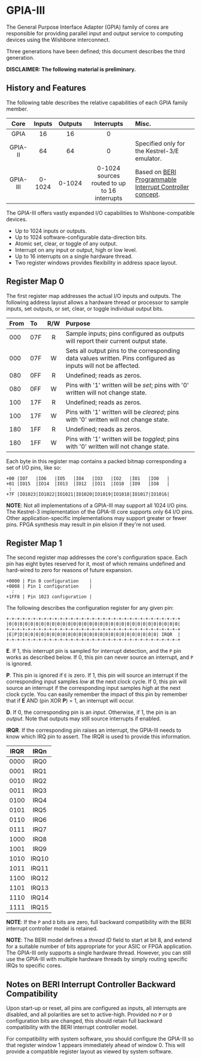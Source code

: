 # GPIA-III

The General Purpose Interface Adapter (GPIA)
family of cores
are responsible for providing
parallel input and output service
to computing devices using the Wishbone interconnect.

Three generations have been defined;
this document describes the third generation.

**DISCLAIMER: The following material is preliminary.**

## History and Features

The following table describes the relative capabilities
of each GPIA family member.

|Core|Inputs|Outputs|Interrupts|Misc.|
|:--:|:----:|:-----:|:--------:|:----|
|GPIA|16|16|0||
|GPIA-II|64|64|0|Specified only for the Kestrel-3/E emulator.|
|GPIA-III|0-1024|0-1024|0-1024 sources routed to up to 16 interrupts|Based on [BERI Programmable Interrupt Controller concept](https://www.cl.cam.ac.uk/techreports/UCAM-CL-TR-852.pdf).|

The GPIA-III offers vastly expanded I/O capabilities
to Wishbone-compatible devices.

* Up to 1024 inputs or outputs.
* Up to 1024 software-configurable data-direction bits.
* Atomic set, clear, or toggle of any output.
* Interrupt on any input or output, high or low level.
* Up to 16 interrupts on a single hardware thread.
* Two register windows provides flexibility in address space layout.

## Register Map 0

The first register map
addresses the actual I/O inputs and outputs.
The following address layout
allows a hardware thread or processor
to sample inputs, set outputs,
or set, clear, or toggle individual output bits.

|From|To |R/W|Purpose|
|:---|:--|:-:|:------|
|000 |07F|R|Sample inputs; pins configured as outputs will report their current output state.|
|000 |07F|W|Sets all output pins to the corresponding data values written.  Pins configured as inputs will not be affected.|
|080 |0FF|R|Undefined; reads as zeros.|
|080 |0FF|W|Pins with '1' written will be *set*; pins with '0' written will not change state.|
|100 |17F|R|Undefined; reads as zeros.|
|100 |17F|W|Pins with '1' written will be *cleared*; pins with '0' written will not change state.|
|180 |1FF|R|Undefined; reads as zeros.|
|180 |1FF|W|Pins with '1' written will be *toggled*; pins with '0' written will not change state.|

Each byte in this register map contains a packed bitmap
corresponding a set of I/O pins, like so:

    +00 |IO7   |IO6   |IO5   |IO4   |IO3   |IO2   |IO1   |IO0   |
    +01 |IO15  |IO14  |IO13  |IO12  |IO11  |IO10  |IO9   |IO8   |
     :
    +7F |IO1023|IO1022|IO1021|IO1020|IO1019|IO1018|IO1017|IO1016|

**NOTE**: Not all implementations of a GPIA-III may support all 1024 I/O pins.
The Kestrel-3 implementation of the GPIA-III core supports only 64 I/O pins.
Other application-specific implementations may support greater or fewer pins.
FPGA synthesis may result in pin elision if they're not used.

## Register Map 1

The second register map
addresses the core's configuration space.
Each pin has eight bytes reserved for it,
most of which remains undefined and hard-wired to zero
for reasons of future expansion.

    +0000 | Pin 0 configuration    |
    +0008 | Pin 1 configuration    |
      :
    +1FF8 | Pin 1023 configuration |

The following describes the configuration register for any given pin:

    +-+-+-+-+-+-+-+-+-+-+-+-+-+-+-+-+-+-+-+-+-+-+-+-+-+-+-+-+-+-+-+-+
    |0|0|0|0|0|0|0|0|0|0|0|0|0|0|0|0|0|0|0|0|0|0|0|0|0|0|0|0|0|0|0|0|
    +-+-+-+-+-+-+-+-+-+-+-+-+-+-+-+-+-+-+-+-+-+-+-+-+-+-+-+-+-+-+-+-+
    |E|P|D|0|0|0|0|0|0|0|0|0|0|0|0|0|0|0|0|0|0|0|0|0|0|0|0|0| IRQR  |
    +-+-+-+-+-+-+-+-+-+-+-+-+-+-+-+-+-+-+-+-+-+-+-+-+-+-+-+-+-+-+-+-+

**E**.  If 1, this interrupt pin is sampled for interrupt detection,
and the `P` pin works as described below.
If 0, this pin can never source an interrupt, and `P` is ignored.

**P**.  This pin is ignored if `E` is zero.
If 1, this pin will source an interrupt
if the corresponding input samples *low* at the next clock cycle.
If 0, this pin will source an interrupt
if the corresponding input samples *high* at the next clock cycle.
You can easily remember the impact of this pin by
remember that if **E** AND (pin XOR **P**) = 1,
an interrupt will occur.

**D**.  If 0, the corresponding pin is an *input*.
Otherwise, if 1, the pin is an *output*.
Note that outputs may still source interrupts if enabled.

**IRQR**.  If the corresponding pin raises an interrupt,
the GPIA-III needs to know which IRQ pin to assert.
The IRQR is used to provide this information.

|IRQR|IRQn|
|:--:|:--:|
|0000|IRQ0|
|0001|IRQ1|
|0010|IRQ2|
|0011|IRQ3|
|0100|IRQ4|
|0101|IRQ5|
|0110|IRQ6|
|0111|IRQ7|
|1000|IRQ8|
|1001|IRQ9|
|1010|IRQ10|
|1011|IRQ11|
|1100|IRQ12|
|1101|IRQ13|
|1110|IRQ14|
|1111|IRQ15|

**NOTE**: If the `P` and `D` bits are zero, full backward compatibility with
the BERI interrupt controller model is retained.

**NOTE**: The BERI model defines a *thread ID* field to start at bit 8, and extend for a suitable number of bits appropriate for your ASIC or FPGA application.  The GPIA-III only supports a single hardware thread.  However, you can still use the GPIA-III with multiple hardware threads by simply routing specific IRQs to specific cores.

## Notes on BERI Interrupt Controller Backward Compatibility

Upon start-up or reset,
all pins are configured as inputs,
all interrupts are disabled,
and all polarities are set to active-high.
Provided no `P` or `D` configuration bits are changed,
this should retain full backward compatibility
with the BERI interrupt controller model.

For compatibility with system software,
you should configure the GPIA-III so that
register window 1 appears immediately ahead of window 0.
This will provide a compatible register layout
as viewed by system software.

